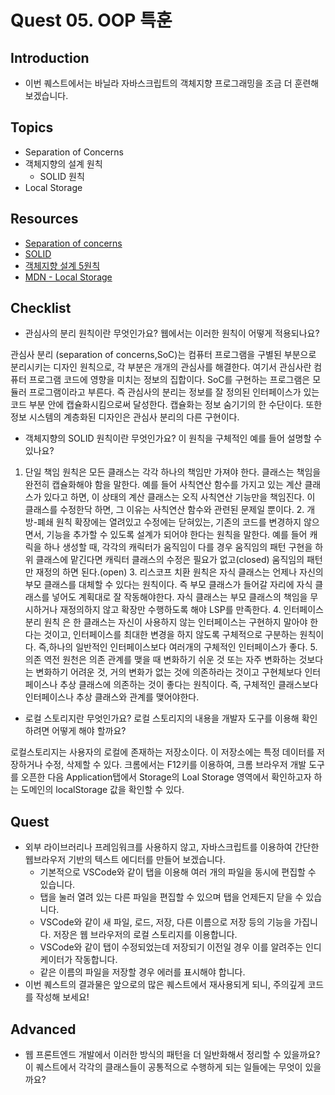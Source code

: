 # Quest 05. OOP 특훈

## Introduction

- 이번 퀘스트에서는 바닐라 자바스크립트의 객체지향 프로그래밍을 조금 더 훈련해 보겠습니다.

## Topics

- Separation of Concerns
- 객체지향의 설계 원칙
  - SOLID 원칙
- Local Storage

## Resources

- [Separation of concerns](https://jonbellah.com/articles/separation-of-concerns/)
- [SOLID](https://en.wikipedia.org/wiki/SOLID)
- [객체지향 설계 5원칙](https://webdoli.tistory.com/210)
- [MDN - Local Storage](https://developer.mozilla.org/ko/docs/Web/API/Window/localStorage)

## Checklist

- 관심사의 분리 원칙이란 무엇인가요? 웹에서는 이러한 원칙이 어떻게 적용되나요?

관심사 분리 (separation of concerns,SoC)는 컴퓨터 프로그램을 구별된 부분으로 분리시키는 디자인 원칙으로, 각 부분은 개개의 관심사를 해결한다. 여기서 관심사란 컴퓨터 프로그램 코드에 영향을 미치는 정보의 집합이다. SoC를 구현하는 프로그램은 모듈러 프로그램이라고 부른다. 즉 관심사의 분리는 정보를 잘 정의된 인터페이스가 있는 코드 부분 안에 캡슐화시킴으로써 달성한다. 캡슐화는 정보 숨기기의 한 수단이다. 또한 정보 시스템의 계층화된 디자인은 관심사 분리의 다른 구현이다.

- 객체지향의 SOLID 원칙이란 무엇인가요? 이 원칙을 구체적인 예를 들어 설명할 수 있나요?

1. 단일 책임 원칙은 모든 클래스는 각각 하나의 책임만 가져야 한다. 클래스는 책임을 완전히 캡슐화해야 함을 말한다. 예를 들어 사칙연산 함수를 가지고 있는 계산 클래스가 있다고 하면, 이 상태의 계산 클래스는 오직 사칙연산 기능만을 책임진다. 이 클래스를 수정한닥 하면, 그 이유는 사칙연산 함수와 관련된 문제일 뿐이다. 2. 개방-폐쇄 원칙 확장에는 열려있고 수정에는 닫혀있는, 기존의 코드를 변경하지 않으면서, 기능을 추가할 수 있도록 설계가 되어야 한다는 원칙을 말한다. 예를 들어 캐릭을 하나 생성할 때, 각각의 캐릭터가 움직임이 다를 경우 움직임의 패턴 구현을 하위 클래스에 맡긴다면 캐릭터 클래스의 수정은 필요가 없고(closed) 움직임의 패턴만 재정의 하면 된다.(open) 3. 리스코프 치환 원칙은 자식 클래스는 언제나 자신의 부모 클래스를 대체할 수 있다는 원칙이다. 즉 부모 클래스가 들어갈 자리에 자식 클래스를 넣어도 계획대로 잘 작동해야한다. 자식 클래스는 부모 클래스의 책임을 무시하거나 재정의하지 않고 확장만 수행하도록 해야 LSP를 만족한다. 4. 인터페이스 분리 원칙 은 한 클래스는 자신이 사용하지 않는 인터페이스는 구현하지 말아야 한다는 것이고, 인터페이스를 최대한 변경을 하지 않도록 구체적으로 구분하는 원칙이다. 즉,하나의 일반적인 인터페이스보다 여러개의 구체적인 인터페이스가 좋다. 5. 의존 역전 원천은 의존 관계를 맺을 때 변화하기 쉬운 것 또는 자주 변화하는 것보다는 변화하기 어려운 것, 거의 변화가 없는 것에 의존하라는 것이고 구현체보다 인터페이스나 추상 클래스에 의존하는 것이 좋다는 원칙이다. 즉, 구체적인 클래스보다 인터페이스나 추상 클래스와 관계를 맺어야한다.

- 로컬 스토리지란 무엇인가요? 로컬 스토리지의 내용을 개발자 도구를 이용해 확인하려면 어떻게 해야 할까요?

로컬스토리지는 사용자의 로컬에 존재하는 저장소이다. 이 저장소에는 특정 데이터를 저장하거나 수정, 삭제할 수 있다. 크롬에서는 F12키를 이용하여, 크롬 브라우저 개발 도구를 오픈한 다음 Application탭에서 Storage의 Loal Storage 영역에서 확인하고자 하는 도메인의 localStorage 값을 확인할 수 있다.

## Quest

- 외부 라이브러리나 프레임워크를 사용하지 않고, 자바스크립트를 이용하여 간단한 웹브라우저 기반의 텍스트 에디터를 만들어 보겠습니다.
  - 기본적으로 VSCode와 같이 탭을 이용해 여러 개의 파일을 동시에 편집할 수 있습니다.
  - 탭을 눌러 열려 있는 다른 파일을 편집할 수 있으며 탭을 언제든지 닫을 수 있습니다.
  - VSCode와 같이 새 파일, 로드, 저장, 다른 이름으로 저장 등의 기능을 가집니다. 저장은 웹 브라우저의 로컬 스토리지를 이용합니다.
  - VSCode와 같이 탭이 수정되었는데 저장되기 이전일 경우 이를 알려주는 인디케이터가 작동합니다.
  - 같은 이름의 파일을 저장할 경우 에러를 표시해야 합니다.
- 이번 퀘스트의 결과물은 앞으로의 많은 퀘스트에서 재사용되게 되니, 주의깊게 코드를 작성해 보세요!

## Advanced

- 웹 프론트엔드 개발에서 이러한 방식의 패턴을 더 일반화해서 정리할 수 있을까요? 이 퀘스트에서 각각의 클래스들이 공통적으로 수행하게 되는 일들에는 무엇이 있을까요?
